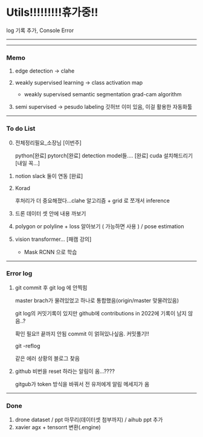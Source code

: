 # Utils!!!!!!!!!휴가중!!


log 기록 추가, Console Error

---
---

### Memo

1. edge detection -> clahe
2. weakly supervised learning -> class activation map
    
    - weakly supervised semantic segmentation grad-cam algorithm
3. semi supervised -> pesudo labeling 깃허브 이미 있음, 이걸 활용한 자동화툴
---
### To do List

0. 전체정리필요_소장님 [이번주]

    python[완료]
    pytorch[완료]
    detection model들.... [완료]
    cuda 설치해드리기 [내일 꼭...]


1. notion slack 둘이 연동 [완료]

2. Korad

    후처리가 더 중요해졌다...clahe 알고리즘 + grid 로 쪼개서 inference

3. 드론 데이터 셋 안에 내용 까보기


4. polygon or polyline + loss 알아보기 ( 가능하면 사용 ) / pose estimation

5. vision transformer... [패캠 강의]
   
    + Mask RCNN 으로 학습


---
### Error log

1. git commit 후 git log 에 안찍힘
    
    master brach가 물려있었고 하나로 통합했음(origin/master 맞물려있음)
    
    git log의 커밋기록이 있지만 github에 contributions in 2022에 기록이 남지 않음..?

    확인 필요!! 끝까지 안됨 commit 이 얽혀있나싶음. 커밋풀기!!

    git -reflog 

    같은 에러 상황의 블로그 찾음

2. github 비번을 reset 하라는 알림이 옴...????

    gitgub가 token 방식을 바꿔서 전 유저에게 알림 메세지가 옴
---
### Done

1. drone dataset / ppt 마무리(데이터셋 첨부까지) / aihub ppt 추가
2. xavier agx + tensorrt 변환(.engine)
